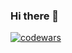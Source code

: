 ### Hi there 👋

[![codewars](https://www.codewars.com/users/AndreNazar/badges/large)](https://www.codewars.com/users/AndreNazar)

<!--
**AndreNazar/AndreNazar** is a ✨ _special_ ✨ repository because its `README.md` (this file) appears on your GitHub profile.

Here are some ideas to get you started:

- 🔭 I’m currently working on ...
- 🌱 I’m currently learning ...
- 👯 I’m looking to collaborate on ...
- 🤔 I’m looking for help with ...
- 💬 Ask me about ...
- 📫 How to reach me: ...
- 😄 Pronouns: ...
- ⚡ Fun fact: ...
-->
